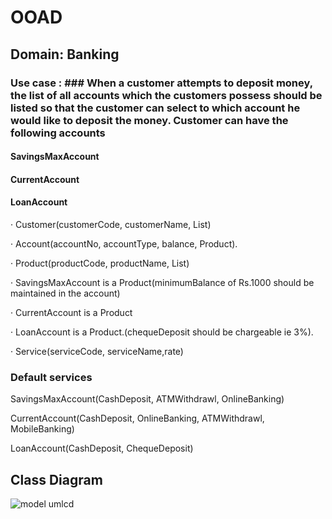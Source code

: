 # OOAD

## Domain: Banking

### Use case : ### When a customer attempts to deposit money, the list of all accounts which the customers possess should be listed so that the customer can select to which account he would like to deposit the money. Customer can have the following accounts

#### SavingsMaxAccount

#### CurrentAccount

#### LoanAccount

· Customer(customerCode, customerName, List<Account>)

· Account(accountNo, accountType, balance, Product).

· Product(productCode, productName, List<Service>)

· SavingsMaxAccount is a Product(minimumBalance of Rs.1000 should be maintained in the account)

· CurrentAccount is a Product

· LoanAccount is a Product.(chequeDeposit should be chargeable ie 3%).

· Service(serviceCode, serviceName,rate)

### Default services

SavingsMaxAccount(CashDeposit, ATMWithdrawl, OnlineBanking)

CurrentAccount(CashDeposit, OnlineBanking, ATMWithdrawl, MobileBanking)

LoanAccount(CashDeposit, ChequeDeposit)


## Class Diagram

![model umlcd](https://github.com/ninjahurricane007/OOAD/assets/67139570/a51f79b0-6352-4448-9bc1-d7bba5baf5eb)

